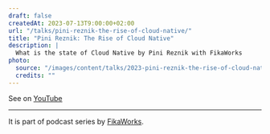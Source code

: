 ```yaml
---
draft: false
createdAt: 2023-07-13T9:00:00+02:00
url: "/talks/pini-reznik-the-rise-of-cloud-native/"
title: "Pini Reznik: The Rise of Cloud Native"
description: |
  What is the state of Cloud Native by Pini Reznik with FikaWorks
photo:
  source: "/images/content/talks/2023-pini-reznik-the-rise-of-cloud-native.jpg"
  credits: ""
---
```


See on [YouTube](https://youtu.be/VsEyN7yoSQY)

---

It is part of podcast series by [FikaWorks](https://fika.works/).
